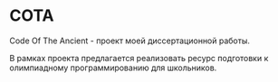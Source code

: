 # COTA
Code Of The Ancient - проект моей диссертационной работы.

В рамках проекта предлагается реализовать ресурс подготовки к олимпиадному программированию для школьников.
